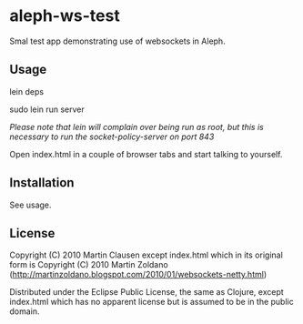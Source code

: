 # aleph-ws-test

Smal test app demonstrating use of websockets in Aleph.

## Usage

lein deps

sudo lein run server

*Please note that lein will complain over being run as root, but this is necessary to run the socket-policy-server on port 843*

Open index.html in a couple of browser tabs and start talking to yourself.

## Installation

See usage.

## License

Copyright (C) 2010 Martin Clausen except index.html which in its original form is Copyright (C) 2010 Martin Zoldano (http://martinzoldano.blogspot.com/2010/01/websockets-netty.html)

Distributed under the Eclipse Public License, the same as Clojure, except index.html which has no apparent license but is assumed to be in the public domain.
